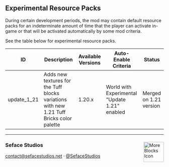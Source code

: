 ## Experimental Resource Packs
During certain development periods, the mod may contain default resource packs for an indeterminate amount of time that the player can activate in-game or that will be activated automatically by some mod criteria.

See the table below for experimental resource packs.

| ID          | Description                                                                              | Available Versions | Auto-Enable Criteria                          | Status                 |
|-------------|------------------------------------------------------------------------------------------|--------------------|-----------------------------------------------|------------------------|
| update_1_21 | Adds new textures for the Tuff blocks variations with new 1.21 Tuff Bricks color palette | 1.20.x             | World with Experimental "Update 1.21" enabled | Merged on 1.21 version |

---
<div>
  <!-- <img align="right" height="64" width="64" src="https://raw.githubusercontent.com/Seface-Blocks/more-blocks-mod/main/.github/assets/icon_64.gif" title="More Blocks Icon"> -->
  <img align="right" height="64" width="64" src="https://media.discordapp.net/attachments/1214009345419776050/1214985059153608756/Thumb_Mine_2024.gif?ex=65fb1a03&is=65e8a503&hm=77fc44086e8207785832a0802d2fe81d3ee1e05edb6f5c1c8fb3e3d78ae55586&" title="More Blocks Icon">

<h3>Seface Studios</h3>
  <p><a href="mailto:contact@sefacestudios.net">contact@sefacestudios.net</a> · <a title="X/Twitter" href="https://x.com/SefaceStudios">@SefaceStudios</a></p>
</div>